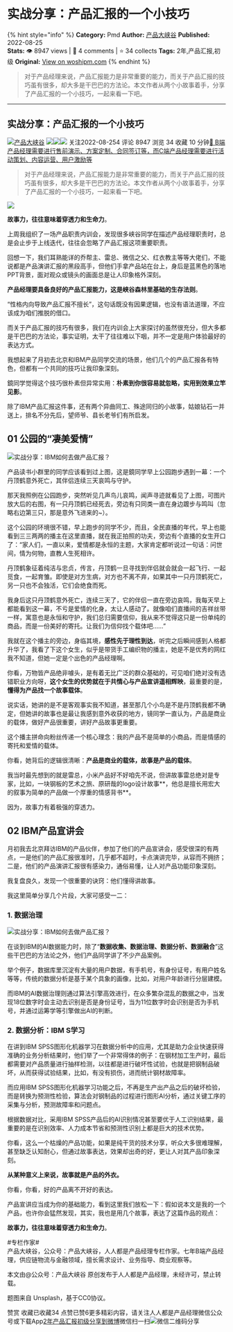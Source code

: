 # 实战分享：产品汇报的一个小技巧
{% hint style="info" %}
**Category:** Pmd
**Author:** [产品大峡谷](https://www.woshipm.com/u/370341)
**Published:** 2022-08-25  
**Stats:** 👁️ 8947 views | 💬 4 comments | ⭐ 34 collects
**Tags:** 2年,产品汇报,初级
**Original:** [View on woshipm.com](https://www.woshipm.com/pmd/5573635.html)
{% endhint %}
> 对于产品经理来说，产品汇报能力是非常重要的能力，而关于产品汇报的技巧虽有很多，却大多是干巴巴的方法论。本文作者从两个小故事着手，分享了产品汇报的一个小技巧，一起来看一下吧。

---

## 实战分享：产品汇报的一个小技巧

[![](https://image.woshipm.com/wp-files/2022/05/Ojbe5hJTxgahne7BAHCn.jpg!/both/72x72)](https://www.woshipm.com/u/370341)[产品大峡谷](https://www.woshipm.com/u/370341) ![](https://static.woshipm.com/tag/1121_1@2x.png)![](https://static.woshipm.com/tag/2103_1@2x.png)![](https://static.woshipm.com/tag/2104_1@2x.png) 关注2022-08-254 评论 8947 浏览 34 收藏 10 分钟[🔗 B端产品经理需要进行售前演示、方案定制、合同签订等，而C端产品经理需要进行活动策划、内容运营、用户激励等](https://ke.qidianla.com/courses/bcpm)

> 对于产品经理来说，产品汇报能力是非常重要的能力，而关于产品汇报的技巧虽有很多，却大多是干巴巴的方法论。本文作者从两个小故事着手，分享了产品汇报的一个小技巧，一起来看一下吧。

![](https://image.woshipm.com/wp-files/2022/08/NR8brNnIfBQPIgqeKa0t.png)

**故事力，往往意味着穿透力和生命力**。

上周我组织了一场产品职责内训会，发现很多峡谷同学在描述产品经理职责时，总是会止步于上线迭代，往往会忽略了产品汇报这项重要职责。

回想一下，我们耳熟能详的乔帮主、雷总、微信之父、红衣教主等等大佬们，不能说都是产品演讲汇报的黑段高手，但他们手拿产品站在台上，身后是蓝黑色的落地PPT背景，面对观众或镜头的画面总是让人印象格外深刻。

**产品经理要具备良好的产品汇报能力，这是峡谷森林里基础的生存法则**。

“性格内向导致产品汇报不擅长”，这句话既没有因果逻辑，也没有语法道理，不应该成为咱们推脱的借口。

而关于产品汇报的技巧有很多，我们在内训会上大家探讨的虽然很充分，但大多都是干巴巴的方法论，事实证明，太干了往往难以下咽，并不一定是用户体验最好的表达方式。

我想起来了月初去北京和IBM产品同学交流的场景，他们几个的产品汇报各有特色，但都有一个共同的技巧让我印象深刻。

鏡同学觉得这个技巧很朴素但异常实用：**朴素到你很容易就忽略，实用到效果立竿见影**。

除了IBM产品汇报这件事，还有两个异曲同工、殊途同归的小故事，姑娘钻石一并送上，排名不分先后，望师爷、县长老爷们有所启发。

## 01 公园的“凄美爱情”

![实战分享：IBM如何去做产品汇报？](https://image.woshipm.com/wp-files/2022/08/ZOY8WYVEkwXemXeZ48dd.png)

产品读书小群里的同学应该看到过上图，这是鏡同学早上公园跑步遇到一幕：一个丹顶鹤意外死亡，其伴侣连续三天哀鸣与守护。

那天我照例在公园跑步，突然听见几声鸟儿哀鸣，闻声寻迹就看见了上图，可图片放大后的右图，有一只丹顶鹤已经死去，旁边有只同类一直在身边踱步与鸣叫（忽略右边第三只，那是意外飞进来的~）。

这个公园的环境很不错，早上跑步的同学不少，而且，全民直播的年代，早上也能看到三三两两的播主在这里直播，就在我正拍照的功夫，旁边有个直播的女生开口了：“家人们，一直以来，爱情都是永恒的主题，大家肯定都听说过一句话：问世间，情为何物，直教人生死相许。

丹顶鹤象征着纯洁与忠贞，传言，丹顶鹤一旦寻找到伴侣就会就会一起飞行、一起觅食，一起育雏。即使是对方生病，对方也不离不弃，如果其中一只丹顶鹤死亡，另一只也不会独活，它们会绝食而死。

我身后这只丹顶鹤意外死亡，连续三天了，它的伴侣一直在旁边哀鸣，我每天早上都能看到这一幕，不亏是爱情的化身，太让人感动了。就像咱们直播间的吉祥丝带一样，寓意也是永恒和守护，我们总归需要信仰，我从来不觉得这只是一份单纯的商品，而是一份美好的寄托。让我们为信仰找个载体吧……”

我就在这个播主的旁边，身临其境，**感性先于理性到达**，听完之后瞬间感到人格都升华了，我看了下这个女生，似乎是带货手工编织物的播主，她是不是优秀的网红我不知道，但她一定是个出色的产品经理啊。

你看，万物皆产品绝非噱头，是有着无比广泛的群众基础的，可见咱们绝对没有选错职业方向呀，**这个女生的优势就在于共情心与产品宣讲遥相辉映**，最重要的是，**懂得为产品找一个故事载体**。

说实话，她讲的是不是客观事实我不知道，甚至那几个小鸟是不是丹顶鹤我都不确定，但她讲的故事也是最让我感到意外收获的地方，镜同学一直认为，产品是商业的载体，做好产品很重要，讲好产品故事更重要。

这个播主拼命向粉丝传递一个核心理念：我的产品不是简单的小商品，而是情感的寄托和爱情的载体。

你看，她背后的逻辑很清晰：**产品是商业的载体，故事是产品的载体**。

我当时最先想到的就是雷总，小米产品好不好咱先不说，但讲故事雷总绝对是专家，比如，一块钢板的艺术之旅、原研哉的logo设计故事**，他总是擅长用宏大的叙事为简单的产品做一个厚重的情感背书**。

因为，故事力有着极强的穿透力。

## 02 IBM产品宣讲会

月初我去北京拜访IBM的产品伙伴，参加了他们的产品宣讲会，感受很深的有两点，一是他们的产品汇报很准时，几乎都不超时，卡点演讲完毕，从容而不拥挤；二是，他们的产品演讲汇报很有感染力，通俗易懂，让人对产品功能印象深刻。

我复盘良久，发现一个很重要的诀窍：他们懂得讲故事。

我这里简单分享几个片段，大家可感受一二：

### 1\. 数据治理

![实战分享：IBM如何去做产品汇报？](https://image.woshipm.com/wp-files/2022/08/IuFzJ6d27CPyoJmKpovS.jpeg)

在谈到IBM的AI数据能力时，除了“**数据收集、数据治理、数据分析、数据融合**”这些干巴巴的方法论之外，他们产品同学讲了不少产品案例。

举个例子，数据库里沉淀有大量的用户数据，有手机号，有身份证号，有用户姓名等等，传统的数据分析是基于某个具象的画像，比如，对用户年龄进行分层建模。

而IBM的AI数据治理则通过算法引擎高效进行，在众多繁杂混乱的数据之中，当发现18位数字时会主动去识别是否是身份证号，当为11位数字时会识别是否为手机号，并通过运筹学等引擎做出AI的判断。

### 2\. 数据分析：IBM S学习

在讲到IBM SPSS图形化机器学习在数据分析中的应用，尤其是助力企业快速获得准确的业务分析结果时，他们举了一个非常得体的例子：在钢材加工生产时，最后都需要对产品质量进行抽样检测，以往都是进行破坏性试验，也就是把钢制品破坏，从而获得试验结果，比如，有没有损伤，进而统计钢材故障率。

而应用IBM SPSS图形化机器学习功能之后，不再是生产出产品之后的破坏检验，而是转换为预测性检验，算法会对钢制品的过程进行图形AI分析，通过关键工序的采集与分析，预测故障率和问题点。

根据数据对比，采用IBM SPSS产品后的AI识别情况甚至要优于人工识别结果，最重要的是在识别效率、人力成本节省和预测性识别上都是巨大的技术优势。

你看，这么一个枯燥的产品功能，如果是纯干货的技术分享，听众大多很难理解，甚至缺乏认知耐心，但通过故事表达，效果却出奇的好，更让人对其产品印象深刻。

**从某种意义上来说，故事就是产品的外衣。**

你看，你看，好的产品离不开好的表达。

产品宣讲应当成为你的基础能力，看到这里我们放松一下：假如说本文是我的一个产品，也许你会猛然发现，其实，我也是用几个故事，表达了这篇作品的观点：

**故事力，往往意味着穿透力和生命力**。

#专栏作家#  
产品大峡谷，公众号：产品大峡谷，人人都是产品经理专栏作家。七年B端产品经理，供应链物流与金融领域，擅长需求设计、业务指导、商业观察等。

本文由@公众号：产品大峡谷 原创发布于人人都是产品经理，未经许可，禁止转载。

题图来自 Unsplash，基于CC0协议。

赞赏 收藏已收藏34 点赞已赞6更多精彩内容，请关注人人都是产品经理微信公众号或下载App[2年](https://www.woshipm.com/tag/2%e5%b9%b4)[产品汇报](https://www.woshipm.com/tag/%e4%ba%a7%e5%93%81%e6%b1%87%e6%8a%a5)[初级](https://www.woshipm.com/tag/%e5%88%9d%e7%ba%a7)[分享到微博](https://service.weibo.com/share/share.php?appkey=2775287854&title=实战分享：产品汇报的一个小技巧&url=https://www.woshipm.com/pmd/5573635.html&pic=https://image.woshipm.com/wp-files/2022/08/NR8brNnIfBQPIgqeKa0t.png)微信扫一扫![微信二维码](https://api.pwmqr.com/qrcode/create/?url=https://www.woshipm.com/pmd/5573635.html)分享